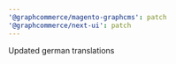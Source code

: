 ```yaml
---
'@graphcommerce/magento-graphcms': patch
'@graphcommerce/next-ui': patch
---
```


Updated german translations

